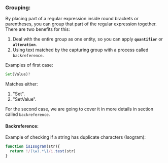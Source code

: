 ### Grouping:
By placing part of a regular expression inside round brackets or parentheses, you can group that part of the regular expression together.  
There are two benefits for this:  

1. Deal with the entire group as one entity, so you can apply **`quantifier`** or **`alteration`**.
2. Using text matched by the capturing group with a process called `backreference`.

Examples of first case:

```js
Set(Value)? 
```

Matches either:  

1. "Set".
2. "SetValue".

For the second case, we are going to cover it in more details in section called `backreference`.


#### Backreference:

Example of checking if a string has duplicate characters (Isogram):

```js
function isIsogram(str){ 
  return !/(\w).*\1/i.test(str)
}
```